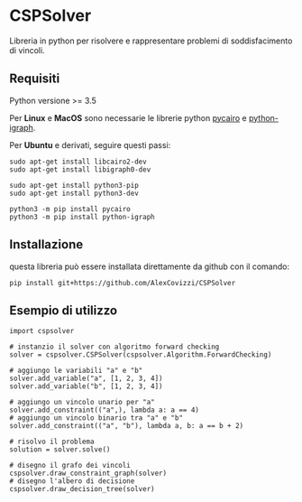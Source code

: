 # CSPSolver
Libreria in python per risolvere e rappresentare problemi di soddisfacimento di vincoli.

## Requisiti

Python versione >= 3.5

Per **Linux** e **MacOS** sono necessarie le librerie python [pycairo](https://cairographics.org/pycairo/) e [python-igraph](https://igraph.org/python/).

Per **Ubuntu** e derivati, seguire questi passi:
```
sudo apt-get install libcairo2-dev
sudo apt-get install libigraph0-dev

sudo apt-get install python3-pip
sudo apt-get install python3-dev

python3 -m pip install pycairo
python3 -m pip install python-igraph
```

## Installazione

questa libreria può essere installata direttamente da github con il comando:

```
pip install git+https://github.com/AlexCovizzi/CSPSolver
```

## Esempio di utilizzo

```
import cspsolver

# instanzio il solver con algoritmo forward checking
solver = cspsolver.CSPSolver(cspsolver.Algorithm.ForwardChecking)

# aggiungo le variabili "a" e "b"
solver.add_variable("a", [1, 2, 3, 4])
solver.add_variable("b", [1, 2, 3, 4])

# aggiungo un vincolo unario per "a"
solver.add_constraint(("a",), lambda a: a == 4)
# aggiungo un vincolo binario tra "a" e "b"
solver.add_constraint(("a", "b"), lambda a, b: a == b + 2)

# risolvo il problema
solution = solver.solve()

# disegno il grafo dei vincoli
cspsolver.draw_constraint_graph(solver)
# disegno l'albero di decisione
cspsolver.draw_decision_tree(solver)

```
